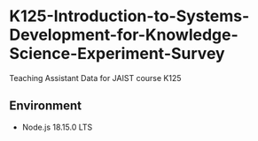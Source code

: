 # K125-Introduction-to-Systems-Development-for-Knowledge-Science-Experiment-Survey
Teaching Assistant Data for JAIST course K125

## Environment
- Node.js 18.15.0 LTS
